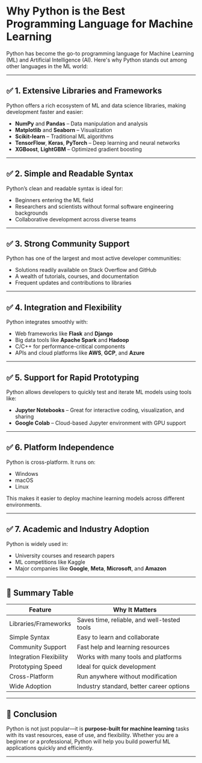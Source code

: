 # Why Python is the Best Programming Language for Machine Learning

Python has become the go-to programming language for Machine Learning (ML) and Artificial Intelligence (AI). Here's why Python stands out among other languages in the ML world:

---

## ✅ 1. Extensive Libraries and Frameworks

Python offers a rich ecosystem of ML and data science libraries, making development faster and easier:

- **NumPy** and **Pandas** – Data manipulation and analysis  
- **Matplotlib** and **Seaborn** – Visualization  
- **Scikit-learn** – Traditional ML algorithms  
- **TensorFlow**, **Keras**, **PyTorch** – Deep learning and neural networks  
- **XGBoost**, **LightGBM** – Optimized gradient boosting

---

## ✅ 2. Simple and Readable Syntax

Python’s clean and readable syntax is ideal for:

- Beginners entering the ML field  
- Researchers and scientists without formal software engineering backgrounds  
- Collaborative development across diverse teams

---

## ✅ 3. Strong Community Support

Python has one of the largest and most active developer communities:

- Solutions readily available on Stack Overflow and GitHub  
- A wealth of tutorials, courses, and documentation  
- Frequent updates and contributions to libraries

---

## ✅ 4. Integration and Flexibility

Python integrates smoothly with:

- Web frameworks like **Flask** and **Django**  
- Big data tools like **Apache Spark** and **Hadoop**  
- C/C++ for performance-critical components  
- APIs and cloud platforms like **AWS**, **GCP**, and **Azure**

---

## ✅ 5. Support for Rapid Prototyping

Python allows developers to quickly test and iterate ML models using tools like:

- **Jupyter Notebooks** – Great for interactive coding, visualization, and sharing  
- **Google Colab** – Cloud-based Jupyter environment with GPU support  

---

## ✅ 6. Platform Independence

Python is cross-platform. It runs on:

- Windows  
- macOS  
- Linux  

This makes it easier to deploy machine learning models across different environments.

---

## ✅ 7. Academic and Industry Adoption

Python is widely used in:

- University courses and research papers  
- ML competitions like Kaggle  
- Major companies like **Google**, **Meta**, **Microsoft**, and **Amazon**

---

## 📝 Summary Table

| Feature                   | Why It Matters                             |
|--------------------------|---------------------------------------------|
| Libraries/Frameworks     | Saves time, reliable, and well-tested tools |
| Simple Syntax            | Easy to learn and collaborate               |
| Community Support        | Fast help and learning resources            |
| Integration Flexibility  | Works with many tools and platforms         |
| Prototyping Speed        | Ideal for quick development                 |
| Cross-Platform           | Run anywhere without modification           |
| Wide Adoption            | Industry standard, better career options    |

---

## 📌 Conclusion

Python is not just popular—it is **purpose-built for machine learning** tasks with its vast resources, ease of use, and flexibility. Whether you are a beginner or a professional, Python will help you build powerful ML applications quickly and efficiently.

---
